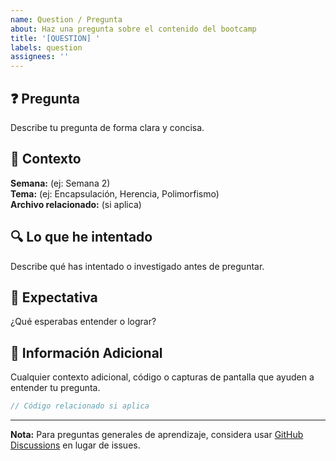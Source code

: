 ```yaml
---
name: Question / Pregunta
about: Haz una pregunta sobre el contenido del bootcamp
title: '[QUESTION] '
labels: question
assignees: ''
---
```


## ❓ Pregunta

Describe tu pregunta de forma clara y concisa.

## 📍 Contexto

**Semana:** (ej: Semana 2)  
**Tema:** (ej: Encapsulación, Herencia, Polimorfismo)  
**Archivo relacionado:** (si aplica)

## 🔍 Lo que he intentado

Describe qué has intentado o investigado antes de preguntar.

## 💭 Expectativa

¿Qué esperabas entender o lograr?

## 📝 Información Adicional

Cualquier contexto adicional, código o capturas de pantalla que ayuden a entender tu pregunta.

```java
// Código relacionado si aplica
```

---

**Nota:** Para preguntas generales de aprendizaje, considera usar [GitHub Discussions](../../discussions) en lugar de issues.
